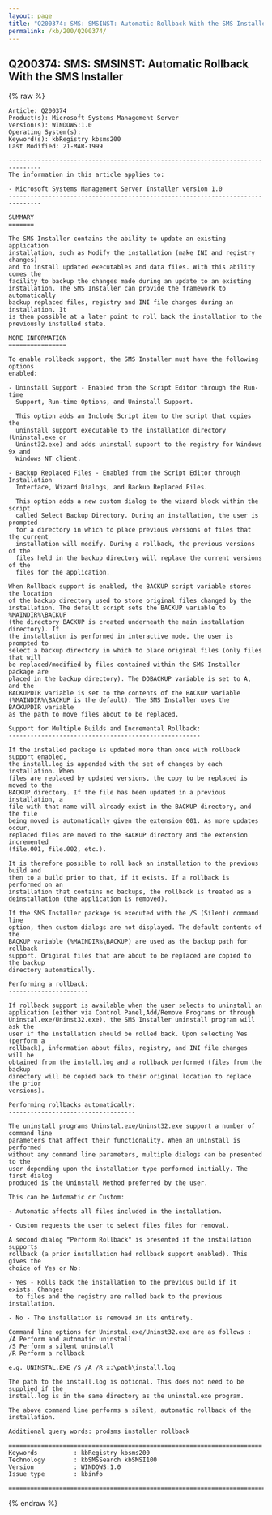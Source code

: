 ```yaml
---
layout: page
title: "Q200374: SMS: SMSINST: Automatic Rollback With the SMS Installer"
permalink: /kb/200/Q200374/
---
```


## Q200374: SMS: SMSINST: Automatic Rollback With the SMS Installer

{% raw %}

	Article: Q200374
	Product(s): Microsoft Systems Management Server
	Version(s): WINDOWS:1.0
	Operating System(s): 
	Keyword(s): kbRegistry kbsms200
	Last Modified: 21-MAR-1999
	
	-------------------------------------------------------------------------------
	The information in this article applies to:
	
	- Microsoft Systems Management Server Installer version 1.0 
	-------------------------------------------------------------------------------
	
	SUMMARY
	=======
	
	The SMS Installer contains the ability to update an existing application
	installation, such as Modify the installation (make INI and registry changes)
	and to install updated executables and data files. With this ability comes the
	facility to backup the changes made during an update to an existing
	installation. The SMS Installer can provide the framework to automatically
	backup replaced files, registry and INI file changes during an installation. It
	is then possible at a later point to roll back the installation to the
	previously installed state.
	
	MORE INFORMATION
	================
	
	To enable rollback support, the SMS Installer must have the following options
	enabled:
	
	- Uninstall Support - Enabled from the Script Editor through the Run-time
	  Support, Run-time Options, and Uninstall Support.
	
	  This option adds an Include Script item to the script that copies the
	  uninstall support executable to the installation directory (Uninstal.exe or
	  Uninst32.exe) and adds uninstall support to the registry for Windows 9x and
	  Windows NT client.
	
	- Backup Replaced Files - Enabled from the Script Editor through Installation
	  Interface, Wizard Dialogs, and Backup Replaced Files.
	
	  This option adds a new custom dialog to the wizard block within the script
	  called Select Backup Directory. During an installation, the user is prompted
	  for a directory in which to place previous versions of files that the current
	  installation will modify. During a rollback, the previous versions of the
	  files held in the backup directory will replace the current versions of the
	  files for the application.
	
	When Rollback support is enabled, the BACKUP script variable stores the location
	of the backup directory used to store original files changed by the
	installation. The default script sets the BACKUP variable to %MAINDIR%\BACKUP
	(the directory BACKUP is created underneath the main installation directory). If
	the installation is performed in interactive mode, the user is prompted to
	select a backup directory in which to place original files (only files that will
	be replaced/modified by files contained within the SMS Installer package are
	placed in the backup directory). The DOBACKUP variable is set to A, and the
	BACKUPDIR variable is set to the contents of the BACKUP variable
	(%MAINDIR%\BACKUP is the default). The SMS Installer uses the BACKUPDIR variable
	as the path to move files about to be replaced.
	
	Support for Multiple Builds and Incremental Rollback:
	-----------------------------------------------------
	
	If the installed package is updated more than once with rollback support enabled,
	the install.log is appended with the set of changes by each installation. When
	files are replaced by updated versions, the copy to be replaced is moved to the
	BACKUP directory. If the file has been updated in a previous installation, a
	file with that name will already exist in the BACKUP directory, and the file
	being moved is automatically given the extension 001. As more updates occur,
	replaced files are moved to the BACKUP directory and the extension incremented
	(file.001, file.002, etc.).
	
	It is therefore possible to roll back an installation to the previous build and
	then to a build prior to that, if it exists. If a rollback is performed on an
	installation that contains no backups, the rollback is treated as a
	deinstallation (the application is removed).
	
	If the SMS Installer package is executed with the /S (Silent) command line
	option, then custom dialogs are not displayed. The default contents of the
	BACKUP variable (%MAINDIR%\BACKUP) are used as the backup path for rollback
	support. Original files that are about to be replaced are copied to the backup
	directory automatically.
	
	Performing a rollback:
	----------------------
	
	If rollback support is available when the user selects to uninstall an
	application (either via Control Panel,Add/Remove Programs or through
	Uninstal.exe/Uninst32.exe), the SMS Installer uninstall program will ask the
	user if the installation should be rolled back. Upon selecting Yes (perform a
	rollback), information about files, registry, and INI file changes will be
	obtained from the install.log and a rollback performed (files from the backup
	directory will be copied back to their original location to replace the prior
	versions).
	
	Performing rollbacks automatically:
	-----------------------------------
	
	The uninstall programs Uninstal.exe/Uninst32.exe support a number of command line
	parameters that affect their functionality. When an uninstall is performed
	without any command line parameters, multiple dialogs can be presented to the
	user depending upon the installation type performed initially. The first dialog
	produced is the Uninstall Method preferred by the user.
	
	This can be Automatic or Custom:
	
	- Automatic affects all files included in the installation.
	
	- Custom requests the user to select files files for removal.
	
	A second dialog "Perform Rollback" is presented if the installation supports
	rollback (a prior installation had rollback support enabled). This gives the
	choice of Yes or No:
	
	- Yes - Rolls back the installation to the previous build if it exists. Changes
	  to files and the registry are rolled back to the previous installation.
	
	- No - The installation is removed in its entirety.
	
	Command line options for Uninstal.exe/Uninst32.exe are as follows :
	/A Perform and automatic uninstall
	/S Perform a silent uninstall
	/R Perform a rollback
	
	e.g. UNINSTAL.EXE /S /A /R x:\path\install.log
	
	The path to the install.log is optional. This does not need to be supplied if the
	install.log is in the same directory as the uninstal.exe program.
	
	The above command line performs a silent, automatic rollback of the installation.
	
	Additional query words: prodsms installer rollback
	
	======================================================================
	Keywords          : kbRegistry kbsms200 
	Technology        : kbSMSSearch kbSMSI100
	Version           : WINDOWS:1.0
	Issue type        : kbinfo
	
	=============================================================================
	

{% endraw %}
